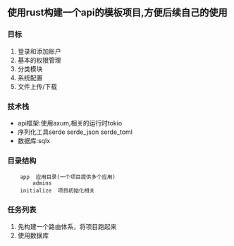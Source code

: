 ## 使用rust构建一个api的模板项目,方便后续自己的使用

### 目标

1. 登录和添加账户
2. 基本的权限管理
3. 分类模块
4. 系统配置
5. 文件上传/下载

### 技术栈

* api框架:使用axum,相关的运行时tokio
* 序列化工具serde serde_json serde_toml
* 数据库:sqlx

### 目录结构

```
    app  应用目录(一个项目提供多个应用)
        admins 
    initialize  项目初始化相关
```

### 任务列表

1. 先构建一个路由体系，将项目跑起来
2. 使用数据库